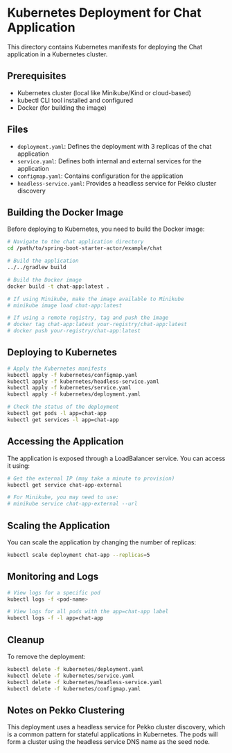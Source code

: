 # Kubernetes Deployment for Chat Application

This directory contains Kubernetes manifests for deploying the Chat application in a Kubernetes cluster.

## Prerequisites

- Kubernetes cluster (local like Minikube/Kind or cloud-based)
- kubectl CLI tool installed and configured
- Docker (for building the image)

## Files

- `deployment.yaml`: Defines the deployment with 3 replicas of the chat application
- `service.yaml`: Defines both internal and external services for the application
- `configmap.yaml`: Contains configuration for the application
- `headless-service.yaml`: Provides a headless service for Pekko cluster discovery

## Building the Docker Image

Before deploying to Kubernetes, you need to build the Docker image:

```bash
# Navigate to the chat application directory
cd /path/to/spring-boot-starter-actor/example/chat

# Build the application
../../gradlew build

# Build the Docker image
docker build -t chat-app:latest .

# If using Minikube, make the image available to Minikube
# minikube image load chat-app:latest

# If using a remote registry, tag and push the image
# docker tag chat-app:latest your-registry/chat-app:latest
# docker push your-registry/chat-app:latest
```

## Deploying to Kubernetes

```bash
# Apply the Kubernetes manifests
kubectl apply -f kubernetes/configmap.yaml
kubectl apply -f kubernetes/headless-service.yaml
kubectl apply -f kubernetes/service.yaml
kubectl apply -f kubernetes/deployment.yaml

# Check the status of the deployment
kubectl get pods -l app=chat-app
kubectl get services -l app=chat-app
```

## Accessing the Application

The application is exposed through a LoadBalancer service. You can access it using:

```bash
# Get the external IP (may take a minute to provision)
kubectl get service chat-app-external

# For Minikube, you may need to use:
# minikube service chat-app-external --url
```

## Scaling the Application

You can scale the application by changing the number of replicas:

```bash
kubectl scale deployment chat-app --replicas=5
```

## Monitoring and Logs

```bash
# View logs for a specific pod
kubectl logs -f <pod-name>

# View logs for all pods with the app=chat-app label
kubectl logs -f -l app=chat-app
```

## Cleanup

To remove the deployment:

```bash
kubectl delete -f kubernetes/deployment.yaml
kubectl delete -f kubernetes/service.yaml
kubectl delete -f kubernetes/headless-service.yaml
kubectl delete -f kubernetes/configmap.yaml
```

## Notes on Pekko Clustering

This deployment uses a headless service for Pekko cluster discovery, which is a common pattern for stateful applications in Kubernetes. The pods will form a cluster using the headless service DNS name as the seed node.
